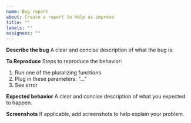 ```yaml
---
name: Bug report
about: Create a report to help us improve
title: ""
labels: ""
assignees: ""
---
```


**Describe the bug**
A clear and concise description of what the bug is.

**To Reproduce**
Steps to reproduce the behavior:

1. Run one of the pluralizing functions
2. Plug in these parameters: "..."
3. See error

**Expected behavior**
A clear and concise description of what you expected to happen.

**Screenshots**
If applicable, add screenshots to help explain your problem.
